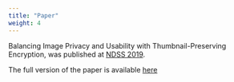 ```yaml
---
title: "Paper"
weight: 4
---
```


Balancing Image Privacy and Usability with Thumbnail-Preserving Encryption, was published at [NDSS 2019](https://www.ndss-symposium.org/wp-content/uploads/2019/02/ndss2019_07B-1_Tajik_paper.pdf).

The full version of the paper is available [here](home/tpe_ndss19.pdf)

